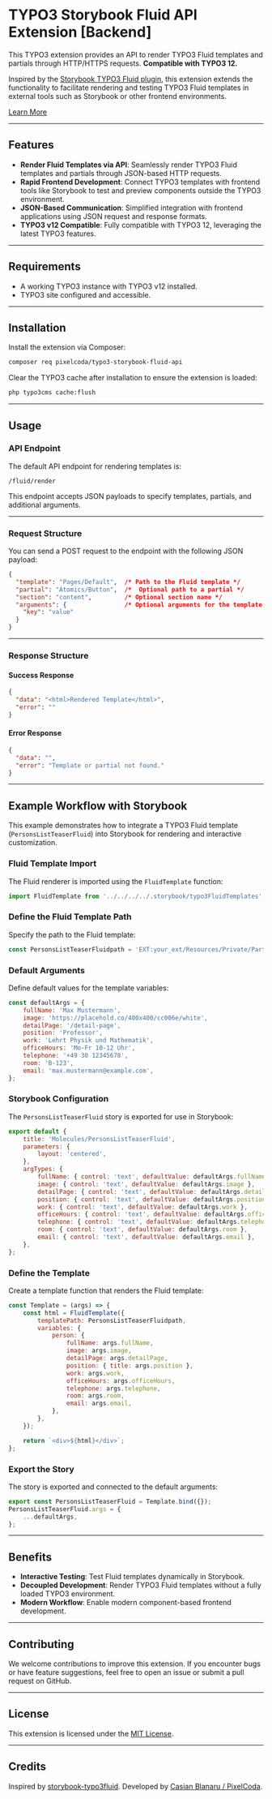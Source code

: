 
# TYPO3 Storybook Fluid API Extension [Backend]

This TYPO3 extension provides an API to render TYPO3 Fluid templates and partials through HTTP/HTTPS requests.
**Compatible with TYPO3 12.**

Inspired by the [Storybook TYPO3 Fluid plugin](https://github.com/philip-hartmann/storybook-typo3fluid), this extension extends the functionality to facilitate rendering and testing TYPO3 Fluid templates in external tools such as Storybook or other frontend environments.

[Learn More](https://github.com/CasianBlanaru/typo3fluid-storybook-plugin/tree/main/frontend)

---

## Features

- **Render Fluid Templates via API**: Seamlessly render TYPO3 Fluid templates and partials through JSON-based HTTP requests.
- **Rapid Frontend Development**: Connect TYPO3 templates with frontend tools like Storybook to test and preview components outside the TYPO3 environment.
- **JSON-Based Communication**: Simplified integration with frontend applications using JSON request and response formats.
- **TYPO3 v12 Compatible**: Fully compatible with TYPO3 12, leveraging the latest TYPO3 features.

---

## Requirements

- A working TYPO3 instance with TYPO3 v12 installed.
- TYPO3 site configured and accessible.

---

## Installation

Install the extension via Composer:

```bash
composer req pixelcoda/typo3-storybook-fluid-api
```

Clear the TYPO3 cache after installation to ensure the extension is loaded:

```bash
php typo3cms cache:flush
```

---

## Usage

### API Endpoint

The default API endpoint for rendering templates is:

```
/fluid/render
```

This endpoint accepts JSON payloads to specify templates, partials, and additional arguments.

---

### Request Structure

You can send a POST request to the endpoint with the following JSON payload:

```json
{
  "template": "Pages/Default",  /* Path to the Fluid template */
  "partial": "Atomics/Button",  /*  Optional path to a partial */
  "section": "content",         /* Optional section name */
  "arguments": {                /* Optional arguments for the template */
    "key": "value"
  }
}
```

---

### Response Structure

#### Success Response
```json
{
  "data": "<html>Rendered Template</html>",
  "error": ""
}
```

#### Error Response
```json
{
  "data": "",
  "error": "Template or partial not found."
}
```

---

## Example Workflow with Storybook

This example demonstrates how to integrate a TYPO3 Fluid template (`PersonsListTeaserFluid`) into Storybook for rendering and interactive customization.

### Fluid Template Import

The Fluid renderer is imported using the `FluidTemplate` function:

```javascript
import FluidTemplate from '../../../../.storybook/typo3FluidTemplates';
```

### Define the Fluid Template Path

Specify the path to the Fluid template:

```javascript
const PersonsListTeaserFluidpath = 'EXT:your_ext/Resources/Private/Partials/List/Item.html';
```

### Default Arguments

Define default values for the template variables:

```javascript
const defaultArgs = {
    fullName: 'Max Mustermann',
    image: 'https://placehold.co/400x400/cc006e/white',
    detailPage: '/detail-page',
    position: 'Professor',
    work: 'Lehrt Physik und Mathematik',
    officeHours: 'Mo-Fr 10-12 Uhr',
    telephone: '+49 30 12345678',
    room: 'B-123',
    email: 'max.mustermann@example.com',
};
```

### Storybook Configuration

The `PersonsListTeaserFluid` story is exported for use in Storybook:

```javascript
export default {
    title: 'Molecules/PersonsListTeaserFluid',
    parameters: {
        layout: 'centered',
    },
    argTypes: {
        fullName: { control: 'text', defaultValue: defaultArgs.fullName },
        image: { control: 'text', defaultValue: defaultArgs.image },
        detailPage: { control: 'text', defaultValue: defaultArgs.detailPage },
        position: { control: 'text', defaultValue: defaultArgs.position },
        work: { control: 'text', defaultValue: defaultArgs.work },
        officeHours: { control: 'text', defaultValue: defaultArgs.officeHours },
        telephone: { control: 'text', defaultValue: defaultArgs.telephone },
        room: { control: 'text', defaultValue: defaultArgs.room },
        email: { control: 'text', defaultValue: defaultArgs.email },
    },
};
```

### Define the Template

Create a template function that renders the Fluid template:

```javascript
const Template = (args) => {
    const html = FluidTemplate({
        templatePath: PersonsListTeaserFluidpath,
        variables: {
            person: {
                fullName: args.fullName,
                image: args.image,
                detailPage: args.detailPage,
                position: { title: args.position },
                work: args.work,
                officeHours: args.officeHours,
                telephone: args.telephone,
                room: args.room,
                email: args.email,
            },
        },
    });

    return `<div>${html}</div>`;
};
```

### Export the Story

The story is exported and connected to the default arguments:

```javascript
export const PersonsListTeaserFluid = Template.bind({});
PersonsListTeaserFluid.args = {
    ...defaultArgs,
};
```

---

## Benefits

- **Interactive Testing**: Test Fluid templates dynamically in Storybook.
- **Decoupled Development**: Render TYPO3 Fluid templates without a fully loaded TYPO3 environment.
- **Modern Workflow**: Enable modern component-based frontend development.

---

## Contributing

We welcome contributions to improve this extension. If you encounter bugs or have feature suggestions, feel free to open an issue or submit a pull request on GitHub.

---

## License

This extension is licensed under the [MIT License](LICENSE).

---

## Credits

Inspired by [storybook-typo3fluid](https://github.com/philip-hartmann/storybook-typo3fluid).
Developed by [Casian Blanaru / PixelCoda](https://pixelcoda.de).
